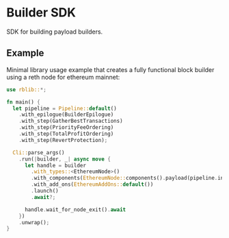 # Builder SDK

SDK for building payload builders.


## Example

Minimal library usage example that creates a fully functional block builder using a reth node for ethereum mainnet:

```rust
use rblib::*;

fn main() {
  let pipeline = Pipeline::default()
    .with_epilogue(BuilderEpilogue)
    .with_step(GatherBestTransactions)
    .with_step(PriorityFeeOrdering)
    .with_step(TotalProfitOrdering)
    .with_step(RevertProtection);

  Cli::parse_args()
    .run(|builder, _| async move {
      let handle = builder
        .with_types::<EthereumNode>()
        .with_components(EthereumNode::components().payload(pipeline.into_service()))
        .with_add_ons(EthereumAddOns::default())
        .launch()
        .await?;

      handle.wait_for_node_exit().await
    })
    .unwrap();
}
```
